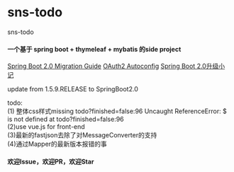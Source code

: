 # sns-todo
sns-todo

#### 一个基于 spring boot + thymeleaf + mybatis 的side project

[Spring Boot 2.0 Migration Guide](https://github.com/spring-projects/spring-boot/wiki/Spring-Boot-2.0-Migration-Guide)
[OAuth2 Autoconfig](https://docs.spring.io/spring-security-oauth2-boot/docs/current/reference/htmlsingle/)
[Spring Boot 2.0升级小记](http://wiselyman.iteye.com/blog/2411813)

update from 1.5.9.RELEASE to SpringBoot2.0        

todo:         
(1) 整体css样式missing
todo?finished=false:96 Uncaught ReferenceError: $ is not defined
    at todo?finished=false:96     
(2)use vue.js for front-end       
(3)最新的fastjson去除了对MessageConverter的支持       
(4)通过Mapper的最新版本报错的事          



####  欢迎Issue，欢迎PR，欢迎Star


